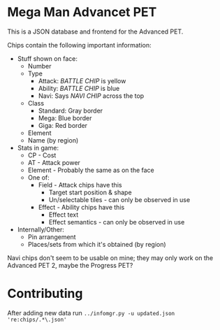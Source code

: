 # Mega Man Advancet PET #
This is a JSON database and frontend for the Advanced PET.

Chips contain the following important information:  
* Stuff shown on face:
    - Number
    - Type
        + Attack: _BATTLE CHIP_ is yellow
        + Ability: _BATTLE CHIP_ is blue
        + Navi: Says _NAVI CHIP_ across the top
    - Class
        + Standard: Gray border
        + Mega: Blue border
        + Giga: Red border
    - Element
    - Name (by region)
* Stats in game:
    - CP - Cost
    - AT - Attack power
    - Element - Probably the same as on the face
    - One of:
        + Field - Attack chips have this
            * Target start position & shape
            * Un/selectable tiles - can only be observed in use
        + Effect - Ability chips have this
            * Effect text
            * Effect semantics - can only be observed in use
* Internally/Other:
    - Pin arrangement
    - Places/sets from which it's obtained (by region)

Navi chips don't seem to be usable on mine; they may only work on the Advanced PET 2, maybe the Progress PET?

# Contributing #
After adding new data run `../infomgr.py -u updated.json 're:chips/.*\.json'`
